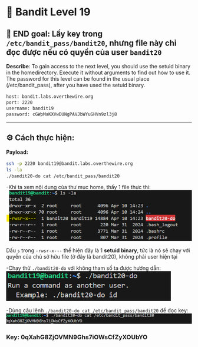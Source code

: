 # 🎯 Bandit Level 19

## 📌 END goal: Lấy key trong ```/etc/bandit_pass/bandit20```, nhưng file này chỉ đọc được nếu có quyền của user ```bandit20```
**Describe**: To gain access to the next level, you should use the setuid binary in the homedirectory. Execute it without arguments to find out how to use it. The password for this level can be found in the usual place (/etc/bandit_pass), after you have used the setuid binary.

```
host: bandit.labs.overthewire.org
port: 2220
username: bandit19
password: cGWpMaKXVwDUNgPAVJbWYuGHVn9zl3j8

```
---

## ⚙️ Cách thực hiện:
**Payload:**
```bash
ssh -p 2220 bandit19@bandit.labs.overthewire.org
ls -la
./bandit20-do cat /etc/bandit_pass/bandit20
```

-Khi ta xem nội dung của thư mục home, thấy 1 file thực thi:  
![alt text](./image/Level19-1.png)

Dấu ```s``` trong ```-rwsr-x---``` thể hiện đây là 1 **setuid binary**, tức là nó sẽ chạy với quyền của chủ sở hữu file (ở đây là bandit20), không phải user hiện tại

-Chạy thử ```./bandit20-do``` với không tham số ta được hướng dẫn:  
![alt text](./image/Level19-2.png)

-Dùng câu lệnh ```./bandit20-do cat /etc/bandit_pass/bandit20``` để đọc key:  
![alt text](./image/Level19-3.png)

### Key: 0qXahG8ZjOVMN9Ghs7iOWsCfZyXOUbYO